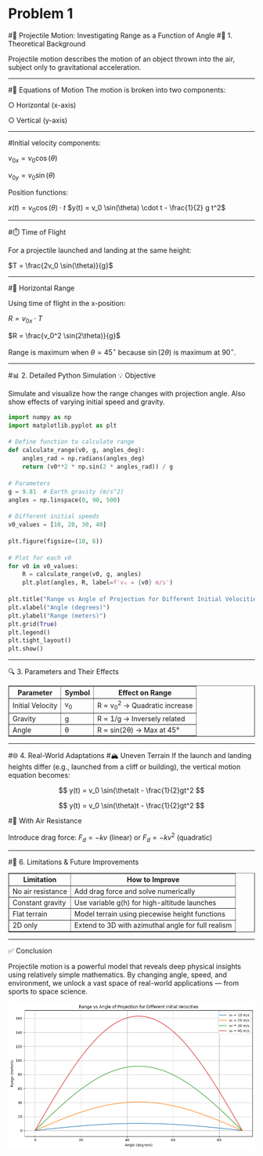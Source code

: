# Problem 1
#📘 Projectile Motion: Investigating Range as a Function of Angle
#🎯 1. Theoretical Background

Projectile motion describes the motion of an object thrown into the air, subject only to gravitational acceleration.

---

#🧮 Equations of Motion
The motion is broken into two components:

○ Horizontal (x-axis)

○ Vertical (y-axis)

---

#Initial velocity components:

$v_{0x} = v_0 \cos(\theta)$

$v_{0y} = v_0 \sin(\theta)$

Position functions:

$x(t) = v_0 \cos(\theta) \cdot t$
$y(t) = v_0 \sin(\theta) \cdot t - \frac{1}{2} g t^2$

---

#⏱️ Time of Flight

For a projectile launched and landing at the same height:

$T = \frac{2v_0 \sin(\theta)}{g}$

---

#📏 Horizontal Range

Using time of flight in the x-position:

$R = v_{0x} \cdot T$

$R = \frac{v_0^2 \sin(2\theta)}{g}$

Range is maximum when $\theta = 45^\circ$ because $\sin(2\theta)$ is maximum at $90^\circ$.

---

#📊 2. Detailed Python Simulation
💡 Objective

Simulate and visualize how the range changes with projection angle. Also show effects of varying initial speed and gravity.

```Python
import numpy as np
import matplotlib.pyplot as plt

# Define function to calculate range
def calculate_range(v0, g, angles_deg):
    angles_rad = np.radians(angles_deg)
    return (v0**2 * np.sin(2 * angles_rad)) / g

# Parameters
g = 9.81  # Earth gravity (m/s^2)
angles = np.linspace(0, 90, 500)

# Different initial speeds
v0_values = [10, 20, 30, 40]

plt.figure(figsize=(10, 6))

# Plot for each v0
for v0 in v0_values:
    R = calculate_range(v0, g, angles)
    plt.plot(angles, R, label=f'v₀ = {v0} m/s')

plt.title("Range vs Angle of Projection for Different Initial Velocities")
plt.xlabel("Angle (degrees)")
plt.ylabel("Range (meters)")
plt.grid(True)
plt.legend()
plt.tight_layout()
plt.show()
```
---

🔍 3. Parameters and Their Effects
<table border="1">
  <thead>
    <tr>
      <th>Parameter</th>
      <th>Symbol</th>
      <th>Effect on Range</th>
    </tr>
  </thead>
  <tbody>
    <tr>
      <td>Initial Velocity</td>
      <td>v<sub>0</sub></td>
      <td>R &propto; v<sub>0</sub><sup>2</sup> → Quadratic increase</td>
    </tr>
    <tr>
      <td>Gravity</td>
      <td>g</td>
      <td>R &propto; 1/g → Inversely related</td>
    </tr>
    <tr>
      <td>Angle</td>
      <td>&theta;</td>
      <td>R &propto; sin(2&theta;) → Max at 45&deg;</td>
    </tr>
  </tbody>
</table>

---

#🌐 4. Real-World Adaptations
#🏔 Uneven Terrain
If the launch and landing heights differ (e.g., launched from a cliff or building), the vertical motion equation becomes:

$$
y(t) = v_0 \sin(\theta)t - \frac{1}{2}gt^2
$$

$$
y(t) = v_0 \sin(\theta)t - \frac{1}{2}gt^2
$$

#💨 With Air Resistance

Introduce drag force: $F_d = -kv$ (linear) or $F_d = -kv^2$ (quadratic)

---

#🚧 6. Limitations & Future Improvements
<table border="1">
  <thead>
    <tr>
      <th>Limitation</th>
      <th>How to Improve</th>
    </tr>
  </thead>
  <tbody>
    <tr>
      <td>No air resistance</td>
      <td>Add drag force and solve numerically</td>
    </tr>
    <tr>
      <td>Constant gravity</td>
      <td>Use variable g(h) for high-altitude launches</td>
    </tr>
    <tr>
      <td>Flat terrain</td>
      <td>Model terrain using piecewise height functions</td>
    </tr>
    <tr>
      <td>2D only</td>
      <td>Extend to 3D with azimuthal angle for full realism</td>
    </tr>
  </tbody>
</table>

---

✅ Conclusion

Projectile motion is a powerful model that reveals deep physical insights using relatively simple mathematics. 
By changing angle, speed, and environment, we unlock a vast space of real-world applications — from sports to space science.

![alt text](image-1.png)